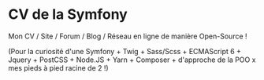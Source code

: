 # CV de la Symfony
Mon CV / Site / Forum / Blog / Réseau en ligne de manière Open-Source ! 

(Pour la curiosité d'une Symfony + Twig + Sass/Scss + ECMAScript 6 + Jquery + PostCSS + Node.JS + Yarn + Composer + d'approche de la POO x mes pieds à pied racine de 2 !)
